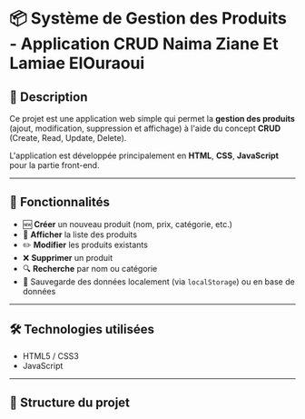 # 📦 Système de Gestion des Produits - Application CRUD Naima Ziane Et Lamiae ElOuraoui

## 📝 Description

Ce projet est une application web simple qui permet la **gestion des produits** (ajout, modification, suppression et affichage) à l'aide du concept **CRUD** (Create, Read, Update, Delete).

L'application est développée principalement en **HTML**, **CSS**, **JavaScript** pour la partie front-end.

---

## 🚀 Fonctionnalités

- 🆕 **Créer** un nouveau produit (nom, prix, catégorie, etc.)
- 📄 **Afficher** la liste des produits
- ✏️ **Modifier** les produits existants
- ❌ **Supprimer** un produit
- 🔍 **Recherche** par nom ou catégorie
- 💾 Sauvegarde des données localement (via `localStorage`) ou en base de données

---

## 🛠️ Technologies utilisées

- HTML5 / CSS3
- JavaScript 
  

---

## 📂 Structure du projet

